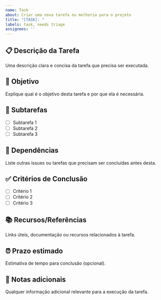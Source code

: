 ```yaml
---
name: Task
about: Criar uma nova tarefa ou melhoria para o projeto
title: "[TASK]: "
labels: task, needs triage
assignees: ''
---
```


## 📋 Descrição da Tarefa

Uma descrição clara e concisa da tarefa que precisa ser executada.

## 🎯 Objetivo

Explique qual é o objetivo desta tarefa e por que ela é necessária.

## 📝 Subtarefas

- [ ] Subtarefa 1
- [ ] Subtarefa 2
- [ ] Subtarefa 3

## 🔗 Dependências

Liste outras issues ou tarefas que precisam ser concluídas antes desta.

## ✅ Critérios de Conclusão

- [ ] Critério 1
- [ ] Critério 2
- [ ] Critério 3

## 📚 Recursos/Referências

Links úteis, documentação ou recursos relacionados à tarefa.

## ⏰ Prazo estimado

Estimativa de tempo para conclusão (opcional).

## 📌 Notas adicionais

Qualquer informação adicional relevante para a execução da tarefa.
